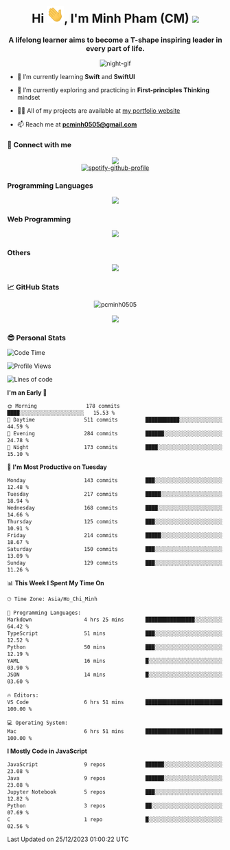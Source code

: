 <h1 align="center">Hi <img src="https://raw.githubusercontent.com/ABSphreak/ABSphreak/master/gifs/Hi.gif" width="40px" />, I'm Minh Pham (CM) <img src="https://media.giphy.com/media/1ynCEtlgMPAeNAqdnu/giphy.gif" width="20px" /> </h1>
<h3 align="center">A lifelong learner aims to become a T-shape inspiring leader in every part of life.</h3>

<p align="center">
  <img src="https://media.giphy.com/media/xUA7bdpLxQhsSQdyog/giphy.gif" alt="night-gif" height="200em"/>
</p>

- 🌱 I’m currently learning **Swift** and **SwiftUI**

- 🔭 I’m currently exploring and practicing in **First-principles Thinking** mindset

- 👨‍💻 All of my projects are available at [my portfolio website](https://pcminh0505.vercel.app/)

- 📫 Reach me at **pcminh0505@gmail.com**


<h3 align="left">🧬 Connect with me</h3>
<p align="center">
<a href="https://linkedin.com/in/pcminh0505" target="blank"><img align="center" src="https://img.shields.io/badge/linkedin-%230077B5.svg?style=for-the-badge&logo=linkedin&logoColor=white" /></a>
<br/>
<a href="https://spotify-github-profile.vercel.app/api/view?uid=217d5ndg2rakxarcnspwomj7q&redirect=true">
  <img height="350em" src="https://spotify-github-profile.vercel.app/api/view?uid=217d5ndg2rakxarcnspwomj7q&cover_image=true&theme=default&bar_color_cover=true" alt="spotify-github-profile" />
</a>
</p>

<h3 align="left">Programming Languages</h3>
<p align="center">
  <a href="https://skillicons.dev">
    <img src="https://skillicons.dev/icons?i=js,ts,go,py,java,swift,solidity,c,cpp" />
  </a>
</p>

<h3 align="left">Web Programming</h3>
<p align="center">
  <a href="https://skillicons.dev">
    <img src="https://skillicons.dev/icons?i=html,css,bootstrap,react,nextjs,graphql,spring,postgres,vercel" />
  </a>
</p>

<h3 align="left">Others</h3>
<p align="center">
  <a href="https://skillicons.dev">
    <img src="https://skillicons.dev/icons?i=tensorflow,figma,aws,firebase,gcp,vscode,visualstudio,androidstudio,arduino" />
  </a>
</p>

<h3 align="left">📈 GitHub Stats</h3>

<p align="center">
<img height="180em" src="https://github-readme-stats.vercel.app/api?username=pcminh0505&count_private=true&show_icons=true&include_all_commits=true&theme=ayu-mirage&show_icons=true&locale=en" alt="pcminh0505" />
<br/><br/>
<img src="https://github-profile-trophy.vercel.app/?username=pcminh0505&theme=onedark&rank=SECRET,SSS,SS,S,AAA,AA,A&column=3" />
</p>

<h3 align="left">😎 Personal Stats</h3>

<!--START_SECTION:waka-->
![Code Time](http://img.shields.io/badge/Code%20Time-1%2C101%20hrs%2036%20mins-blue)

![Profile Views](http://img.shields.io/badge/Profile%20Views-0-blue)

![Lines of code](https://img.shields.io/badge/From%20Hello%20World%20I%27ve%20Written-10.0%20million%20lines%20of%20code-blue)

**I'm an Early 🐤** 

```text
🌞 Morning                178 commits         ████░░░░░░░░░░░░░░░░░░░░░   15.53 % 
🌆 Daytime                511 commits         ███████████░░░░░░░░░░░░░░   44.59 % 
🌃 Evening                284 commits         ██████░░░░░░░░░░░░░░░░░░░   24.78 % 
🌙 Night                  173 commits         ████░░░░░░░░░░░░░░░░░░░░░   15.10 % 
```
📅 **I'm Most Productive on Tuesday** 

```text
Monday                   143 commits         ███░░░░░░░░░░░░░░░░░░░░░░   12.48 % 
Tuesday                  217 commits         █████░░░░░░░░░░░░░░░░░░░░   18.94 % 
Wednesday                168 commits         ████░░░░░░░░░░░░░░░░░░░░░   14.66 % 
Thursday                 125 commits         ███░░░░░░░░░░░░░░░░░░░░░░   10.91 % 
Friday                   214 commits         █████░░░░░░░░░░░░░░░░░░░░   18.67 % 
Saturday                 150 commits         ███░░░░░░░░░░░░░░░░░░░░░░   13.09 % 
Sunday                   129 commits         ███░░░░░░░░░░░░░░░░░░░░░░   11.26 % 
```


📊 **This Week I Spent My Time On** 

```text
🕑︎ Time Zone: Asia/Ho_Chi_Minh

💬 Programming Languages: 
Markdown                 4 hrs 25 mins       ████████████████░░░░░░░░░   64.42 % 
TypeScript               51 mins             ███░░░░░░░░░░░░░░░░░░░░░░   12.52 % 
Python                   50 mins             ███░░░░░░░░░░░░░░░░░░░░░░   12.19 % 
YAML                     16 mins             █░░░░░░░░░░░░░░░░░░░░░░░░   03.90 % 
JSON                     14 mins             █░░░░░░░░░░░░░░░░░░░░░░░░   03.60 % 

🔥 Editors: 
VS Code                  6 hrs 51 mins       █████████████████████████   100.00 % 

💻 Operating System: 
Mac                      6 hrs 51 mins       █████████████████████████   100.00 % 
```

**I Mostly Code in JavaScript** 

```text
JavaScript               9 repos             ██████░░░░░░░░░░░░░░░░░░░   23.08 % 
Java                     9 repos             ██████░░░░░░░░░░░░░░░░░░░   23.08 % 
Jupyter Notebook         5 repos             ███░░░░░░░░░░░░░░░░░░░░░░   12.82 % 
Python                   3 repos             ██░░░░░░░░░░░░░░░░░░░░░░░   07.69 % 
C                        1 repo              █░░░░░░░░░░░░░░░░░░░░░░░░   02.56 % 
```




 Last Updated on 25/12/2023 01:00:22 UTC
<!--END_SECTION:waka-->

